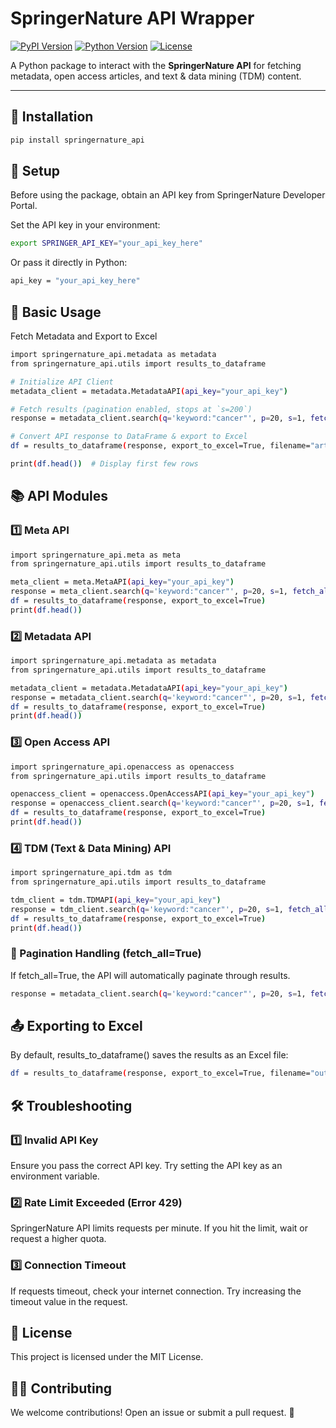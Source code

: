 # SpringerNature API Wrapper

[![PyPI Version](https://img.shields.io/pypi/v/springernature_api)](https://pypi.org/project/springernature-api/)
[![Python Version](https://img.shields.io/pypi/pyversions/springernature_api)](https://pypi.org/project/springernature-api/)
[![License](https://img.shields.io/pypi/l/springernature_api)](LICENSE)

A Python package to interact with the **SpringerNature API** for fetching metadata, open access articles, and text & data mining (TDM) content.

---

## 🚀 Installation

```bash
pip install springernature_api
```

## 🔑 Setup

Before using the package, obtain an API key from SpringerNature Developer Portal.

Set the API key in your environment:

```bash
export SPRINGER_API_KEY="your_api_key_here"
```

Or pass it directly in Python:

```bash
api_key = "your_api_key_here"
```

## 📌 Basic Usage

Fetch Metadata and Export to Excel

```bash
import springernature_api.metadata as metadata
from springernature_api.utils import results_to_dataframe

# Initialize API Client
metadata_client = metadata.MetadataAPI(api_key="your_api_key")

# Fetch results (pagination enabled, stops at `s=200`)
response = metadata_client.search(q='keyword:"cancer"', p=20, s=1, fetch_all=True, is_premium=True)

# Convert API response to DataFrame & export to Excel
df = results_to_dataframe(response, export_to_excel=True, filename="articles.xlsx")

print(df.head())  # Display first few rows
```

## 📚 API Modules

### 1️⃣ Meta API

```bash
import springernature_api.meta as meta
from springernature_api.utils import results_to_dataframe

meta_client = meta.MetaAPI(api_key="your_api_key")
response = meta_client.search(q='keyword:"cancer"', p=20, s=1, fetch_all=True, is_premium=True)
df = results_to_dataframe(response, export_to_excel=True)
print(df.head())
```

### 2️⃣ Metadata API

```bash
import springernature_api.metadata as metadata
from springernature_api.utils import results_to_dataframe

metadata_client = metadata.MetadataAPI(api_key="your_api_key")
response = metadata_client.search(q='keyword:"cancer"', p=20, s=1, fetch_all=True, is_premium=True)
df = results_to_dataframe(response, export_to_excel=True)
print(df.head())
```

### 3️⃣ Open Access API

```bash
import springernature_api.openaccess as openaccess
from springernature_api.utils import results_to_dataframe

openaccess_client = openaccess.OpenAccessAPI(api_key="your_api_key")
response = openaccess_client.search(q='keyword:"cancer"', p=20, s=1, fetch_all=True, is_premium=True)
df = results_to_dataframe(response, export_to_excel=True)
print(df.head())
```

### 4️⃣ TDM (Text & Data Mining) API

```bash
import springernature_api.tdm as tdm
from springernature_api.utils import results_to_dataframe

tdm_client = tdm.TDMAPI(api_key="your_api_key")
response = tdm_client.search(q='keyword:"cancer"', p=20, s=1, fetch_all=True, is_premium=True)
df = results_to_dataframe(response, export_to_excel=True)
print(df.head())
```

### 🔄 Pagination Handling (fetch_all=True)

If fetch_all=True, the API will automatically paginate through results.

```bash
response = metadata_client.search(q='keyword:"cancer"', p=20, s=1, fetch_all=True, is_premium=True)
```

## 📤 Exporting to Excel
By default, results_to_dataframe() saves the results as an Excel file:

```bash
df = results_to_dataframe(response, export_to_excel=True, filename="output.xlsx")
```

## 🛠 Troubleshooting
### 1️⃣ Invalid API Key

Ensure you pass the correct API key.
Try setting the API key as an environment variable.
### 2️⃣ Rate Limit Exceeded (Error 429)

SpringerNature API limits requests per minute.
If you hit the limit, wait or request a higher quota.
### 3️⃣ Connection Timeout

If requests timeout, check your internet connection.
Try increasing the timeout value in the request.


## 📄 License
This project is licensed under the MIT License.


## 👨‍💻 Contributing
We welcome contributions! Open an issue or submit a pull request. 🚀